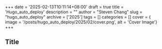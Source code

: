 +++
date = '2025-02-13T10:11:14+08:00'
draft = true
title = 'Hugo_auto_deploy'
description = ""
author = "Steven Chang"
slug = "hugo_auto_deploy"
archive = ['2025']
tags = []
categories = []
cover = { image = '/posts/hugo_auto_deploy/2025/02/cover.png', alt = 'Cover Image'}
+++

## Title
